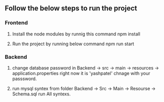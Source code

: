 ## Follow the below steps to run the project

### Frontend

1. Install the node modules by runnig this command
npm install

2. Run the project by running below command
npm run start

### Backend

1. change database password in Backend -> src -> main -> resources -> application.properties right now it is 'yashpatel' chnage with your passsword.

2. run mysql syntex from folder
	Backend -> Src -> Main -> Resourse -> Schema.sql
	run All syntexs.

